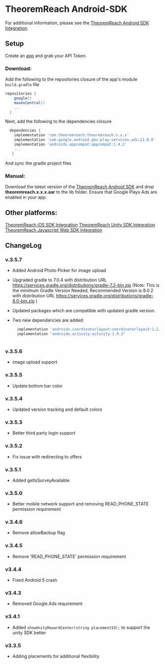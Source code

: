 # TheoremReach Android-SDK
For additional information, please see the [TheoremReach Android SDK Integration](https://theoremreach.com/docs/android).


## Setup

Create an [app](https://theoremreach.com/developer/apps) and grab your API Token.

### Download:
Add the following to the repositories closure of the app's module `build.gradle` file

  ```groovy
  repositories {
      google()
      mavenCentral()
      ...
    }
  ```
  Next, add the following to the dependencies closure

  ```groovy
    dependencies {
      implementation 'com.theoremreach:theoremreach:x.x.x'
      implementation 'com.google.android.gms:play-services-ads:21.0.0'
      implementation 'androidx.appcompat:appcompat:1.4.2'
      ...
     }
  ```

  And sync the gradle project files

### Manual:

Download the latest version of the [TheoremReach Android SDK](https://github.com/theoremreach/AndroidSDK) and drop **theoremreach.x.x.x.aar** to the lib folder. Ensure that Google Plays Ads are enabled in your app.


## Other platforms:

[TheoremReach iOS SDK Integration](https://theoremreach.com/docs/ios)
[TheoremReach Unity SDK Integration](https://theoremreach.com/docs/unity)
[TheoremReach Javascript Web SDK Integration](https://theoremreach.com/docs/web)


## ChangeLog
### v.3.5.7
- Added Android Photo Picker for image upload
- Upgraded gradle to 7.0.4 with distribution URL https://services.gradle.org/distributions/gradle-7.2-bin.zip (Note: This is the minimum Gradle Version Needed, Recommended Version is 8.0.2 with distribution URL https://services.gradle.org/distributions/gradle-8.0-bin.zip )
- Updated packages which are compatible with updated gradle version.
- Two new dependencies are added:

  ```groovy
    implementation 'androidx.coordinatorlayout:coordinatorlayout:1.2.0'
    implementation "androidx.activity:activity:1.9.3"
      
  ```

### v.3.5.6
- image upload support

### v.3.5.5
- Update bottom bar color

### v.3.5.4
- Updated version tracking and default colors

### v.3.5.3
- Better third party login support

### v.3.5.2
- Fix issue with redirecting to offers

### v.3.5.1
- Added getIsSurveyAvailable

### v.3.5.0
- Better mobile network support and removing READ_PHONE_STATE permission requirement

### v.3.4.6
- Remove allowBackup flag

### v.3.4.5
- Remove 'READ_PHONE_STATE' permission requirement

### v3.4.4
- Fixed Android 5 crash

### v3.4.3
- Removed Google Ads requirement

### v3.4.1
- Added `showUnityRewardCenter(string placementId);` to support the unity SDK better

### v3.3.5
- Adding placements for additional flexibility
